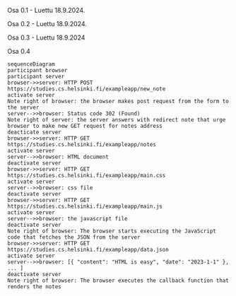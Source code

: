 Osa 0.1 - Luettu 18.9.2024.

Osa 0.2 - Luettu 18.9.2024.

Osa 0.3 - Luettu 18.9.2024

Osa 0.4 

    sequenceDiagram
    participant browser
    participant server
    browser->>server: HTTP POST https://studies.cs.helsinki.fi/exampleapp/new_note
    activate server
    Note right of browser: the browser makes post request from the form to the server
    server-->>browser: Status code 302 (Found)
    Note right of server: the server answers with redirect note that urge browser to make new GET request for notes address
    deacticate server
    browser->>server: HTTP GET https://studies.cs.helsinki.fi/exampleapp/notes
    activate server
    server-->>browser: HTML document
    deactivate server
    browser->>server: HTTP GET https://studies.cs.helsinki.fi/exampleapp/main.css
    activate server
    server-->>browser: css file
    deactivate server
    browser->>server: HTTP GET https://studies.cs.helsinki.fi/exampleapp/main.js
    activate server
    server-->>browser: the javascript file 
    deactivate server
    Note right of browser: The browser starts executing the JavaScript code that fetches the JSON from the server
    browser->>server: HTTP GET https://studies.cs.helsinki.fi/exampleapp/data.json
    activate server
    server-->>browser: [{ "content": "HTML is easy", "date": "2023-1-1" }, ... ]
    deactivate server
    Note right of browser: The browser executes the callback function that renders the notes 

